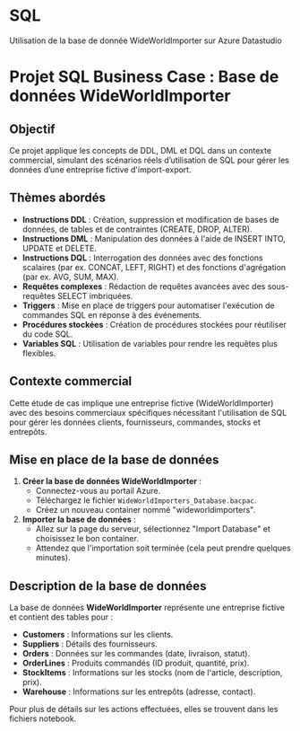 # SQL
Utilisation de la base de donnée WideWorldImporter sur Azure Datastudio
# Projet SQL Business Case : Base de données WideWorldImporter

## Objectif
Ce projet applique les concepts de DDL, DML et DQL dans un contexte commercial, simulant des scénarios réels d’utilisation de SQL pour gérer les données d’une entreprise fictive d'import-export.

## Thèmes abordés
- **Instructions DDL** : Création, suppression et modification de bases de données, de tables et de contraintes (CREATE, DROP, ALTER).
- **Instructions DML** : Manipulation des données à l'aide de INSERT INTO, UPDATE et DELETE.
- **Instructions DQL** : Interrogation des données avec des fonctions scalaires (par ex. CONCAT, LEFT, RIGHT) et des fonctions d'agrégation (par ex. AVG, SUM, MAX).
- **Requêtes complexes** : Rédaction de requêtes avancées avec des sous-requêtes SELECT imbriquées.
- **Triggers** : Mise en place de triggers pour automatiser l'exécution de commandes SQL en réponse à des événements.
- **Procédures stockées** : Création de procédures stockées pour réutiliser du code SQL.
- **Variables SQL** : Utilisation de variables pour rendre les requêtes plus flexibles.

## Contexte commercial
Cette étude de cas implique une entreprise fictive (WideWorldImporter) avec des besoins commerciaux spécifiques nécessitant l'utilisation de SQL pour gérer les données clients, fournisseurs, commandes, stocks et entrepôts.

## Mise en place de la base de données
1. **Créer la base de données WideWorldImporter** :
   - Connectez-vous au portail Azure.
   - Téléchargez le fichier `WideWorldImporters_Database.bacpac`.
   - Créez un nouveau container nommé "wideworldimporters".
2. **Importer la base de données** :
   - Allez sur la page du serveur, sélectionnez "Import Database" et choisissez le bon container.
   - Attendez que l'importation soit terminée (cela peut prendre quelques minutes).

## Description de la base de données
La base de données **WideWorldImporter** représente une entreprise fictive et contient des tables pour :
- **Customers** : Informations sur les clients.
- **Suppliers** : Détails des fournisseurs.
- **Orders** : Données sur les commandes (date, livraison, statut).
- **OrderLines** : Produits commandés (ID produit, quantité, prix).
- **StockItems** : Informations sur les stocks (nom de l'article, description, prix).
- **Warehouse** : Informations sur les entrepôts (adresse, contact).

Pour plus de détails sur les actions effectuées, elles se trouvent dans les fichiers notebook.
